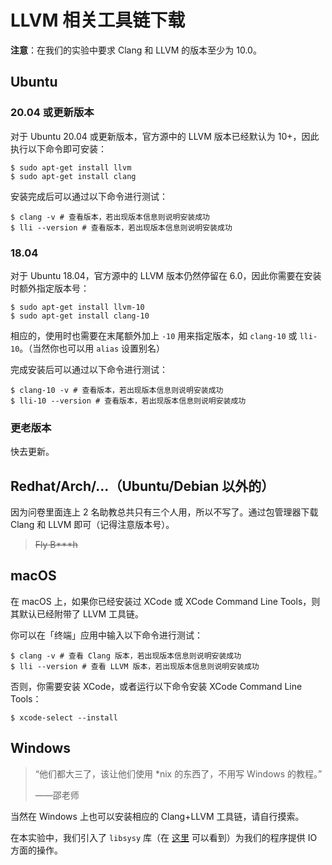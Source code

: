 # LLVM 相关工具链下载

**注意**：在我们的实验中要求 Clang 和 LLVM 的版本至少为 10.0。

## Ubuntu

### 20.04 或更新版本

对于 Ubuntu 20.04 或更新版本，官方源中的 LLVM 版本已经默认为 10+，因此执行以下命令即可安装：

```shell
$ sudo apt-get install llvm
$ sudo apt-get install clang
```

安装完成后可以通过以下命令进行测试：

```shell
$ clang -v # 查看版本，若出现版本信息则说明安装成功
$ lli --version # 查看版本，若出现版本信息则说明安装成功
```

### 18.04

对于 Ubuntu 18.04，官方源中的 LLVM 版本仍然停留在 6.0，因此你需要在安装时额外指定版本号：

```shell
$ sudo apt-get install llvm-10
$ sudo apt-get install clang-10
```

相应的，使用时也需要在末尾额外加上 `-10` 用来指定版本，如 `clang-10` 或 `lli-10`。（当然你也可以用 `alias` 设置别名）

完成安装后可以通过以下命令进行测试：

```shell
$ clang-10 -v # 查看版本，若出现版本信息则说明安装成功
$ lli-10 --version # 查看版本，若出现版本信息则说明安装成功
```

### 更老版本

快去更新。

## Redhat/Arch/...（Ubuntu/Debian 以外的）

因为问卷里面连上 2 名助教总共只有三个人用，所以不写了。通过包管理器下载 Clang 和 LLVM 即可（记得注意版本号）。

> ~~Fly B\*\*\*h~~

## macOS

在 macOS 上，如果你已经安装过 XCode 或 XCode Command Line Tools，则其默认已经附带了 LLVM 工具链。

你可以在「终端」应用中输入以下命令进行测试：

```shell
$ clang -v # 查看 Clang 版本，若出现版本信息则说明安装成功
$ lli --version # 查看 LLVM 版本，若出现版本信息则说明安装成功
```

否则，你需要安装 XCode，或者运行以下命令安装 XCode Command Line Tools：

```shell
$ xcode-select --install
```

## Windows

> “他们都大三了，该让他们使用 *nix 的东西了，不用写 Windows 的教程。”
>
> ——邵老师

当然在 Windows 上也可以安装相应的 Clang+LLVM 工具链，请自行摸索。

在本实验中，我们引入了 `libsysy` 库（在 [这里](https://github.com/BUAA-SE-Compiling/miniSysY-tutorial/blob/master/files/libsysy.zip) 可以看到）为我们的程序提供 IO 方面的操作。